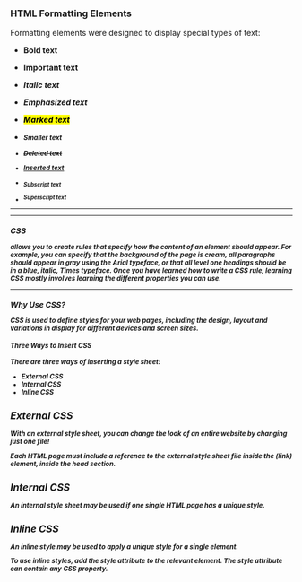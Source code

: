 ### HTML Formatting Elements
Formatting elements were designed to display special types of text:

*  <b> Bold text

* <strong>  Important text
 
 * <i>Italic text
* <em>  Emphasized text
* <mark>  Marked text
* <small> Smaller text
* <del>  Deleted text
* <ins>Inserted text
* <sub> Subscript text
* <sup> Superscript text

_________________________________________________________________

_______________________________

### CSS
allows you to create rules that specify how the content of
an element should appear. For example, you can specify that
the background of the page is cream, all paragraphs should
appear in gray using the Arial typeface, or that all level one
headings should be in a blue, italic, Times typeface.
Once you have learned how to write a CSS rule, learning CSS
mostly involves learning the different properties you can use.
_______________________________
### Why Use CSS?
CSS is used to define styles for your web pages, including the design, layout and variations in display for different devices and screen sizes.
#### Three Ways to Insert CSS
There are three ways of inserting a style sheet:

* External CSS
* Internal CSS
* Inline CSS
## External CSS
With an external style sheet, you can change the look of an entire website by changing just one file!

Each HTML page must include a reference to the external style sheet file inside the (link)  element, inside the head section.
## Internal CSS
An internal style sheet may be used if one single HTML page has a unique style.
## Inline CSS
An inline style may be used to apply a unique style for a single element.

To use inline styles, add the style attribute to the relevant element. The style attribute can contain any CSS property.